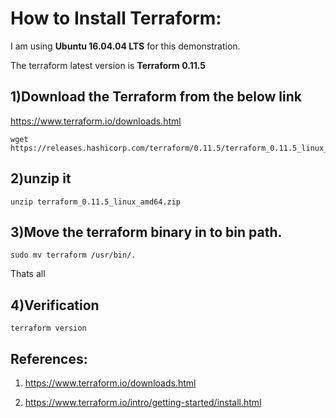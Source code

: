 How to Install Terraform:
=========================

I am using **Ubuntu 16.04.04 LTS** for this demonstration.


The terraform latest version is **Terraform 0.11.5**


1)Download the Terraform from the below link
----------------------------------------------

https://www.terraform.io/downloads.html


```
wget https://releases.hashicorp.com/terraform/0.11.5/terraform_0.11.5_linux_amd64.zip
```


2)unzip it
-----------------------

```
unzip terraform_0.11.5_linux_amd64.zip
```

3)Move the terraform binary in to bin path.
----------------------------------------------

```
sudo mv terraform /usr/bin/.
```

Thats all


4)Verification
-----------------------

```
terraform version
```


References:
-------------

1. https://www.terraform.io/downloads.html

2. https://www.terraform.io/intro/getting-started/install.html
